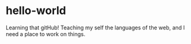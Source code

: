 # hello-world
Learning that gitHub!
Teaching my self the languages of the web, and I need a place to work on things. 
